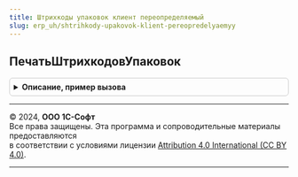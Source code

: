 ```yaml
---
title: Штрихкоды упаковок клиент переопределяемый
slug: erp_uh/shtrihkody-upakovok-klient-pereopredelyaemyy
---
```



## ПечатьШтрихкодовУпаковок
<details style="margin: 1em 0; padding: 0.5em; border: 1px solid #ccc; border-radius: 6px;">

<summary style="font-weight: bold; cursor: pointer;">Описание, пример вызова</summary>

```bsl

// Получает данные для печати и открывает форму обработки печати этикеток и ценников.
//
// Параметры:
//  ОбъектыПечати        - Структура        - структура с описанием штрихкода.
//  Форма                - ФормаКлиентскогоПриложения - форма-владелец из которой выполняется печать
//  СтандартнаяОбработка - Булево           - признак что требуется печатать из вызывающей функции
Процедура ПечатьШтрихкодовУпаковок(ОбъектыПечати, Форма, СтандартнаяОбработка) Экспорт
```

Пример вызова
```bsl
ШтрихкодыУпаковокКлиентПереопределяемый.ПечатьШтрихкодовУпаковок(ОбъектыПечати, Форма, СтандартнаяОбработка) 
```
</details>

---

© 2024, **ООО 1С-Софт**  
Все права защищены. Эта программа и сопроводительные материалы предоставляются  
в соответствии с условиями лицензии [Attribution 4.0 International (CC BY 4.0)](https://creativecommons.org/licenses/by/4.0/legalcode).

---

